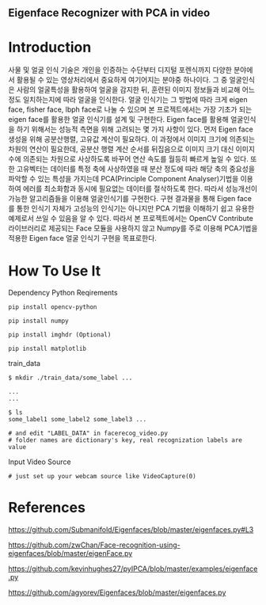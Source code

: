 ## Eigenface Recognizer with PCA in video

# Introduction
사물 및 얼굴 인식 기술은 개인을 인증하는 수단부터 디지털 포렌식까지 다양한 분야에서 활용될 수 있는 영상처리에서 중요하게 여기어지는 분야중 하나이다. 그 중 얼굴인식은 사람의 얼굴특성을 활용하여 얼굴을 감지한 뒤, 훈련된 이미지 정보들과 비교해 어느정도 일치하는지에 따라 얼굴을 인식한다. 얼굴 인식기는 그 방법에 따라 크게 eigen face, fisher face, lbph face로  나눌 수 있으며 본 프로젝트에서는 가장 기초가 되는 eigen face를 활용한 얼굴 인식기를 설계 및 구현한다.
Eigen face를 활용해 얼굴인식을 하기 위해서는 성능적 측면을 위해 고려되는 몇 가지 사항이 있다. 먼저 Eigen face 생성을 위해 공분산행렬, 고유값 계산이 필요하다. 이 과정에서 이미지 크기에 의존되는 차원의 연산이 필요한데, 공분산 행렬 계산 순서를 뒤집음으로 이미지 크기 대신 이미지 수에 의존되는 차원으로 사상하도록 바꾸어 연산 속도를 월등히 빠르게 높일 수 있다. 또한 고유벡터는 데이터를 특정 축에 사상하였을 때 분산 정도에 따라 해당 축의 중요성을 파악할 수 있는 특성을 가지는데 PCA(Principle Component Analyser)기법을 이용하여 에러를 최소화함과 동시에 필요없는 데이터를 절삭하도록 한다. 따라서 성능개선이 가능한 알고리즘들을 이용해 얼굴인식기를 구현한다.
구현 결과물을 통해 Eigen face를 통한 인식기 자체가 고성능의 인식기는 아니지만 PCA 기법을 이해하기 쉽고 유용한 예제로서 쓰일 수 있음을 알 수 있다. 따라서 본 프로젝트에서는 OpenCV Contribute 라이브러리로 제공되는 Face 모듈을 사용하지 않고 Numpy를 주로 이용해 PCA기법을 적용한 Eigen face 얼굴 인식기 구현을 목표로한다.

# How To Use It
Dependency Python Reqirements
```
pip install opencv-python

pip install numpy

pip install imghdr (Optional)

pip install matplotlib
```

train_data
```
$ mkdir ./train_data/some_label ...

...
...

$ ls
some_label1 some_label2 some_label3 ...

# and edit "LABEL_DATA" in facerecog_video.py
# folder names are dictionary's key, real recognization labels are value
```

Input Video Source
```
# just set up your webcam source like VideoCapture(0)
```


# References

https://github.com/Submanifold/Eigenfaces/blob/master/eigenfaces.py#L3

https://github.com/zwChan/Face-recognition-using-eigenfaces/blob/master/eigenFace.py

https://github.com/kevinhughes27/pyIPCA/blob/master/examples/eigenface.py

https://github.com/agyorev/Eigenfaces/blob/master/eigenfaces.py